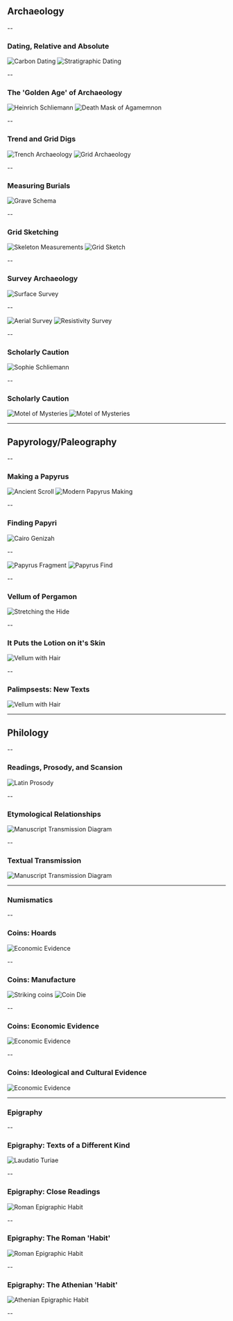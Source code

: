 ## Archaeology

--

### Dating, Relative and Absolute

![Carbon Dating](https://s3.amazonaws.com/aws-website-static-dt9ue/presentations/history/tools-of-the-trade/dating-carbon.gif)
![Stratigraphic Dating](https://s3.amazonaws.com/aws-website-static-dt9ue/presentations/history/tools-of-the-trade/dating-stratigraphy.jpg)

--

### The 'Golden Age' of Archaeology

![Heinrich Schliemann](https://s3.amazonaws.com/aws-website-static-dt9ue/presentations/history/tools-of-the-trade/hschliemann.png)
![Death Mask of Agamemnon](https://s3.amazonaws.com/aws-website-static-dt9ue/presentations/history/tools-of-the-trade/agamemnon-mask.jpg)

--

### Trend and Grid Digs

![Trench Archaeology](https://s3.amazonaws.com/aws-website-static-dt9ue/presentations/history/tools-of-the-trade/trench-arch.jpg)
![Grid Archaeology](https://s3.amazonaws.com/aws-website-static-dt9ue/presentations/history/tools-of-the-trade/grid-site.jpg)

--

### Measuring Burials

![Grave Schema](https://s3.amazonaws.com/aws-website-static-dt9ue/presentations/history/tools-of-the-trade/gridscheme.jpg)

--

### Grid Sketching

![Skeleton Measurements](https://s3.amazonaws.com/aws-website-static-dt9ue/presentations/history/tools-of-the-trade/grid-skel.jpg)
![Grid Sketch](https://s3.amazonaws.com/aws-website-static-dt9ue/presentations/history/tools-of-the-trade/grid-sketch.jpg)

--

### Survey Archaeology

![Surface Survey](https://s3.amazonaws.com/aws-website-static-dt9ue/presentations/history/tools-of-the-trade/survey-surface.jpg)

--

![Aerial Survey](https://s3.amazonaws.com/aws-website-static-dt9ue/presentations/history/tools-of-the-trade/survey-aerial.jpg)
![Resistivity Survey](https://s3.amazonaws.com/aws-website-static-dt9ue/presentations/history/tools-of-the-trade/survey-resistivity.jpg)

--

### Scholarly Caution

![Sophie Schliemann](https://s3.amazonaws.com/aws-website-static-dt9ue/presentations/history/tools-of-the-trade/sschliemann.jpg)

--

### Scholarly Caution

![Motel of Mysteries](https://s3.amazonaws.com/aws-website-static-dt9ue/presentations/history/tools-of-the-trade/motel-headress.jpg)
![Motel of Mysteries](https://s3.amazonaws.com/aws-website-static-dt9ue/presentations/history/tools-of-the-trade/motel-altar.jpg)

---

## Papyrology/Paleography

--

### Making a Papyrus

![Ancient Scroll](https://s3.amazonaws.com/aws-website-static-dt9ue/presentations/history/tools-of-the-trade/scroll.jpg)
![Modern Papyrus Making](https://s3.amazonaws.com/aws-website-static-dt9ue/presentations/history/tools-of-the-trade/papyrus-manufacture.jpg)

--

### Finding Papyri

![Cairo Genizah](https://s3.amazonaws.com/aws-website-static-dt9ue/presentations/history/tools-of-the-trade/papyrus-genizah.jpg)

--

![Papyrus Fragment](https://s3.amazonaws.com/aws-website-static-dt9ue/presentations/history/tools-of-the-trade/papyrus-frags.jpg)
![Papyrus Find](https://s3.amazonaws.com/aws-website-static-dt9ue/presentations/history/tools-of-the-trade/papyrus-croc.gif)

--

### Vellum of Pergamon

![Stretching the Hide](https://s3.amazonaws.com/aws-website-static-dt9ue/presentations/history/tools-of-the-trade/vellum-stretch.jpg)

--

### It Puts the Lotion on it's Skin

![Vellum with Hair](https://s3.amazonaws.com/aws-website-static-dt9ue/presentations/history/tools-of-the-trade/vellum-follicles.jpg)

--

### Palimpsests: New Texts

![Vellum with Hair](https://s3.amazonaws.com/aws-website-static-dt9ue/presentations/history/tools-of-the-trade/vellum-palimpsest.jpg)

---

## Philology

--

### Readings, Prosody, and Scansion

![Latin Prosody](https://s3.amazonaws.com/aws-website-static-dt9ue/presentations/history/tools-of-the-trade/philology-scansion.jpg)

--

### Etymological Relationships

![Manuscript Transmission Diagram](https://s3.amazonaws.com/aws-website-static-dt9ue/presentations/history/tools-of-the-trade/philology-kfr.PNG)

--

### Textual Transmission

![Manuscript Transmission Diagram](https://s3.amazonaws.com/aws-website-static-dt9ue/presentations/history/tools-of-the-trade/philology-transmission.jpg)

---

### Numismatics

--

### Coins: Hoards

![Economic Evidence](https://s3.amazonaws.com/aws-website-static-dt9ue/presentations/history/tools-of-the-trade/coin-hoard.jpg)

--

### Coins: Manufacture

![Striking coins](https://s3.amazonaws.com/aws-website-static-dt9ue/presentations/history/tools-of-the-trade/coin-manufacture.gif)
![Coin Die](https://s3.amazonaws.com/aws-website-static-dt9ue/presentations/history/tools-of-the-trade/coin-die.jpg)

--

### Coins: Economic Evidence

![Economic Evidence](https://s3.amazonaws.com/aws-website-static-dt9ue/presentations/history/tools-of-the-trade/coin-economy.jpg)

--

### Coins: Ideological and Cultural Evidence

![Economic Evidence](https://s3.amazonaws.com/aws-website-static-dt9ue/presentations/history/tools-of-the-trade/coin-constantine.jpg)

---

### Epigraphy

--

### Epigraphy: Texts of a Different Kind

![Laudatio Turiae](https://s3.amazonaws.com/aws-website-static-dt9ue/presentations/history/tools-of-the-trade/epigraphy-inscription.jpg)

--

### Epigraphy: Close Readings

![Roman Epigraphic Habit](https://s3.amazonaws.com/aws-website-static-dt9ue/presentations/history/tools-of-the-trade/epigraphy-close.png)

--

### Epigraphy: The Roman 'Habit'

![Roman Epigraphic Habit](https://s3.amazonaws.com/aws-website-static-dt9ue/presentations/history/tools-of-the-trade/epigraphy-roman-habit.jpg)

--

### Epigraphy: The Athenian 'Habit'

![Athenian Epigraphic Habit](https://s3.amazonaws.com/aws-website-static-dt9ue/presentations/history/tools-of-the-trade/epigraphy-athens-habit.jpg)

--
